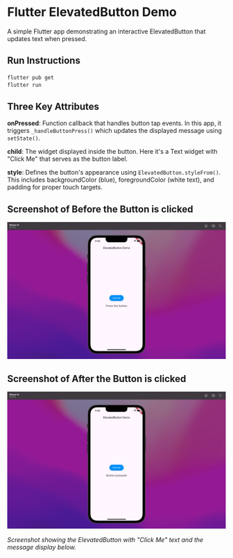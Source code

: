 # Flutter ElevatedButton Demo

A simple Flutter app demonstrating an interactive ElevatedButton that updates text when pressed.

## Run Instructions

```bash
flutter pub get
flutter run
```

## Three Key Attributes

**onPressed**: Function callback that handles button tap events. In this app, it triggers `_handleButtonPress()` which updates the displayed message using `setState()`.

**child**: The widget displayed inside the button. Here it's a Text widget with "Click Me" that serves as the button label.

**style**: Defines the button's appearance using `ElevatedButton.styleFrom()`. This includes backgroundColor (blue), foregroundColor (white text), and padding for proper touch targets.

## Screenshot of Before the Button is clicked

![App Screenshot](/elevatedbtn/img/Before.png)

## Screenshot of After the Button is clicked

![App Screenshot](/elevatedbtn/img/After.png)

*Screenshot showing the ElevatedButton with "Click Me" text and the message display below.*